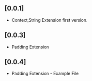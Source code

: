 ## [0.0.1]

- Context,String Extension first version.

## [0.0.3]
- Padding Extension
## [0.0.4]
- Padding Extension - Example File
